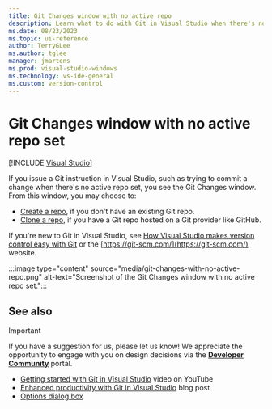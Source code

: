 ```yaml
---
title: Git Changes window with no active repo
description: Learn what to do with Git in Visual Studio when there's no active repo set
ms.date: 08/23/2023
ms.topic: ui-reference
author: TerryGLee
ms.author: tglee
manager: jmartens
ms.prod: visual-studio-windows
ms.technology: vs-ide-general
ms.custom: version-control
---
```


# Git Changes window with no active repo set

 [!INCLUDE [Visual Studio](~/includes/applies-to-version/vs-windows-only.md)]

If you issue a Git instruction in Visual Studio, such as trying to commit a change when there's no active repo set, you see the Git Changes window. From this window, you may choose to:

- [Create a repo](git-create-repository.md), if you don't have an existing Git repo.
- [Clone a repo](git-clone-repository.md), if you have a Git repo hosted on a Git provider like GitHub.

If you're new to Git in Visual Studio, see [How Visual Studio makes version control easy with Git](git-with-visual-studio.md) or the [https://git-scm.com/](https://git-scm.com/) website.

:::image type="content" source="media/git-changes-with-no-active-repo.png" alt-text="Screenshot of the Git Changes window with no active repo set.":::

## See also

> [!IMPORTANT]
> If you have a suggestion for us, please let us know! We appreciate the opportunity to engage with you on design decisions via the [**Developer Community**](https://aka.ms/vsgitsuggestions) portal.

- [Getting started with Git in Visual Studio](https://www.youtube.com/watch?v=GCZ9x3yqkyc) video on YouTube
- [Enhanced productivity with Git in Visual Studio](https://devblogs.microsoft.com/visualstudio/enhanced-productivity-with-git-in-visual-studio/) blog post
- [Options dialog box](../ide/reference/options-dialog-box-visual-studio.md)
